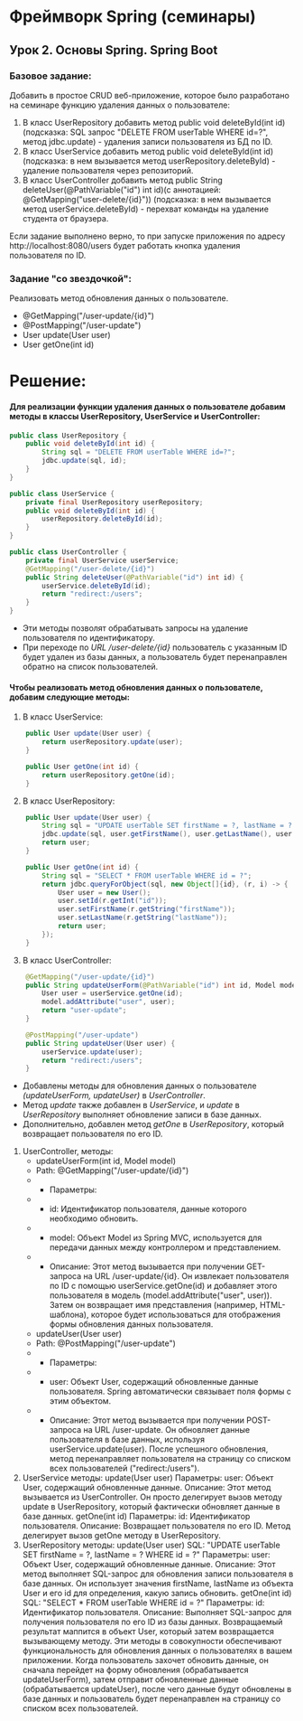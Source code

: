 # Фреймворк Spring (семинары)
## Урок 2. Основы Spring. Spring Boot
### Базовое задание:
Добавить в простое CRUD веб-приложение, которое было разработано на семинаре функцию удаления данных о пользователе:
1) В класс UserRepository добавить метод public void deleteById(int id)(подсказка: SQL запрос "DELETE FROM userTable WHERE id=?", метод jdbc.update) - удаления записи пользователя из БД по ID.
2) В класс UserService добавить метод public void deleteById(int id)(подсказка: в нем вызывается метод userRepository.deleteById) - удаление пользователя через репозиторий.
3) В класс UserController добавить метод public String deleteUser(@PathVariable("id") int id)(с аннотацией: @GetMapping("user-delete/{id}")) (подсказка: в нем вызывается метод userService.deleteById) - перехват команды на удаление студента от браузера.

Если задание выполнено верно, то при запуске приложения по адресу http://localhost:8080/users будет работать кнопка удаления пользователя по ID.

### Задание "со звездочкой":
Реализовать метод обновления данных о пользователе.
- @GetMapping("/user-update/{id}")
- @PostMapping("/user-update")
- User update(User user)
- User getOne(int id)

# Решение:
#### Для реализации функции удаления данных о пользователе добавим методы в классы UserRepository, UserService и UserController:
```java
public class UserRepository {
    public void deleteById(int id) {
        String sql = "DELETE FROM userTable WHERE id=?";
        jdbc.update(sql, id);
    }
}
```
```java
public class UserService {
    private final UserRepository userRepository;
    public void deleteById(int id) {
        userRepository.deleteById(id);
    }
}
```
```java
public class UserController {
    private final UserService userService;
    @GetMapping("/user-delete/{id}")
    public String deleteUser(@PathVariable("id") int id) {
        userService.deleteById(id);
        return "redirect:/users";
    }
}
```
- Эти методы позволят обрабатывать запросы на удаление пользователя по идентификатору. 
- При переходе по _URL /user-delete/{id}_ пользователь с указанным ID будет удален из базы данных, а пользователь будет перенаправлен обратно на список пользователей.

#### Чтобы реализовать метод обновления данных о пользователе, добавим следующие методы:
1. В класс UserService:
```java
    public User update(User user) {
        return userRepository.update(user);
    }

    public User getOne(int id) {
        return userRepository.getOne(id);
    }
```
2. В класс UserRepository:
```java
    public User update(User user) {
        String sql = "UPDATE userTable SET firstName = ?, lastName = ? WHERE id = ?";
        jdbc.update(sql, user.getFirstName(), user.getLastName(), user.getId());
        return user;
    }

    public User getOne(int id) {
        String sql = "SELECT * FROM userTable WHERE id = ?";
        return jdbc.queryForObject(sql, new Object[]{id}, (r, i) -> {
            User user = new User();
            user.setId(r.getInt("id"));
            user.setFirstName(r.getString("firstName"));
            user.setLastName(r.getString("lastName"));
            return user;
        });
    }
```
3. В класс UserController:
```java
    @GetMapping("/user-update/{id}")
    public String updateUserForm(@PathVariable("id") int id, Model model) {
        User user = userService.getOne(id);
        model.addAttribute("user", user);
        return "user-update";
    }

    @PostMapping("/user-update")
    public String updateUser(User user) {
        userService.update(user);
        return "redirect:/users";
    }
```
- Добавлены методы для обновления данных о пользователе _(updateUserForm, updateUser)_ в _UserController_.
- Метод _update_ также добавлен в _UserService_, и _update_ в _UserRepository_ выполняет обновление записи в базе данных.
- Дополнительно, добавлен метод _getOne_ в _UserRepository_, который возвращает пользователя по его ID.

1. UserController, методы:
   - updateUserForm(int id, Model model)
   - Path: @GetMapping("/user-update/{id}")
   - - Параметры:
   - - id: Идентификатор пользователя, данные которого необходимо обновить.
   - - model: Объект Model из Spring MVC, используется для передачи данных между контроллером и представлением.
   - - Описание: Этот метод вызывается при получении GET-запроса на URL /user-update/{id}. Он извлекает пользователя по ID с помощью userService.getOne(id) и добавляет этого пользователя в модель (model.addAttribute("user", user)). Затем он возвращает имя представления (например, HTML-шаблона), которое будет использоваться для отображения формы обновления данных пользователя.
   - updateUser(User user)
   - Path: @PostMapping("/user-update")
   - - Параметры:
   - - user: Объект User, содержащий обновленные данные пользователя. Spring автоматически связывает поля формы с этим объектом.
   - - Описание: Этот метод вызывается при получении POST-запроса на URL /user-update. Он обновляет данные пользователя в базе данных, используя userService.update(user). После успешного обновления, метод перенаправляет пользователя на страницу со списком всех пользователей ("redirect:/users").
2. UserService методы:
   update(User user)
   Параметры:
   user: Объект User, содержащий обновленные данные.
   Описание: Этот метод вызывается из UserController. Он просто делегирует вызов методу update в UserRepository, который фактически обновляет данные в базе данных.
   getOne(int id)
   Параметры:
   id: Идентификатор пользователя.
   Описание: Возвращает пользователя по его ID. Метод делегирует вызов getOne методу в UserRepository.
3. UserRepository методы:
   update(User user)
   SQL: "UPDATE userTable SET firstName = ?, lastName = ? WHERE id = ?"
   Параметры:
   user: Объект User, содержащий обновленные данные.
   Описание: Этот метод выполняет SQL-запрос для обновления записи пользователя в базе данных. Он использует значения firstName, lastName из объекта User и его id для определения, какую запись обновить.
   getOne(int id)
   SQL: "SELECT * FROM userTable WHERE id = ?"
   Параметры:
   id: Идентификатор пользователя.
   Описание: Выполняет SQL-запрос для получения пользователя по его ID из базы данных. Возвращаемый результат маппится в объект User, который затем возвращается вызывающему методу.
   Эти методы в совокупности обеспечивают функциональность для обновления данных о пользователях в вашем приложении. Когда пользователь захочет обновить данные, он сначала перейдет на форму обновления (обрабатывается updateUserForm), затем отправит обновленные данные (обрабатывается updateUser), после чего данные будут обновлены в базе данных и пользователь будет перенаправлен на страницу со списком всех пользователей.
